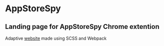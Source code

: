 # AppStoreSpy
## Landing page for AppStoreSpy Chrome extention
Adaptive [website](https://kogrms.github.io/AS-Landing/) made using SCSS and Webpack